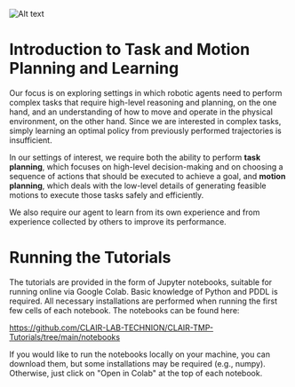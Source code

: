 ![Alt text](https://github.com/CLAIR-LAB-TECHNION/CLAIR-TMP-Tutorials/blob/main/assets/figures/messy-kitchen-robot.png)

# Introduction to Task and Motion Planning and Learning
Our focus is on exploring settings in which robotic agents need to perform complex tasks that require high-level reasoning and planning, on the one hand, and an understanding of how to move and operate in the physical environment, on the other hand. Since we are interested in complex tasks, simply learning an optimal policy from previously performed trajectories is insufficient.

In our settings of interest, we require both the ability to perform **task planning**, which focuses on high-level decision-making and on choosing a sequence of actions that should be executed to achieve a goal, and **motion planning**, which deals with the low-level details of generating feasible motions to execute those tasks safely and efficiently.

We also require our agent to learn from its own experience and from experience collected by others to improve its performance. 

# Running the Tutorials
The tutorials are provided in the form of Jupyter notebooks, suitable for running online via Google Colab. Basic knowledge of Python and PDDL is required.
All necessary installations are performed when running the first few cells of each notebook.
The notebooks can be found here:

https://github.com/CLAIR-LAB-TECHNION/CLAIR-TMP-Tutorials/tree/main/notebooks

If you would like to run the notebooks locally on your machine, you can download them, but some installations may be required (e.g., numpy).
Otherwise, just click on "Open in Colab" at the top of each notebook.

